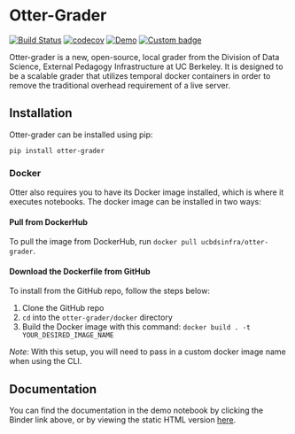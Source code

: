 # Otter-Grader

[![Build Status](https://travis-ci.org/ucbds-infra/otter-grader.svg?branch=master)](https://travis-ci.org/ucbds-infra/otter-grader)
[![codecov](https://codecov.io/gh/ucbds-infra/otter-grader/branch/master/graph/badge.svg)](https://codecov.io/gh/ucbds-infra/otter-grader)
[![Demo](https://mybinder.org/badge_logo.svg)](https://mybinder.org/v2/gh/ucbds-infra/otter-grader/master?filepath=demo%2Fdemo.ipynb)
[![Custom badge](https://img.shields.io/endpoint?logo=slack&url=https%3A%2F%2Fraw.githubusercontent.com%2Fucbds-infra%2Fotter-grader%2Fmaster%2Fslack-shields.json)](https://join.slack.com/t/otter-grader/shared_invite/enQtOTM5MTQ0MzkwMTk0LTBiNWIzZTYxNDA2NDZmM2JkMzcwZjA4YWViNDM4ZTgyNDVhNDgwOTQ0NjNlZjcwNmY5YzJiZjZhZGNhNzc5MjA)

Otter-grader is a new, open-source, local grader from the Division of Data Science, External Pedagogy Infrastructure at UC Berkeley. It is designed to be a scalable grader that utilizes temporal docker containers in order to remove the traditional overhead requirement of a live server. 

## Installation

Otter-grader can be installed using pip:

```
pip install otter-grader
```

### Docker

Otter also requires you to have its Docker image installed, which is where it executes notebooks. The docker image can be installed in two ways:

#### Pull from DockerHub

To pull the image from DockerHub, run `docker pull ucbdsinfra/otter-grader`.

#### Download the Dockerfile from GitHub

To install from the GitHub repo, follow the steps below:

1. Clone the GitHub repo
2. `cd` into the `otter-grader/docker` directory
3. Build the Docker image with this command: `docker build . -t YOUR_DESIRED_IMAGE_NAME`

_Note:_ With this setup, you will need to pass in a custom docker image name when using the CLI.

## Documentation

You can find the documentation in the demo notebook by clicking the Binder link above, or by viewing the static HTML version [here](https://nbviewer.jupyter.org/github/ucbds-infra/otter-grader/blob/master/demo/demo.ipynb).
